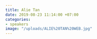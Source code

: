 ```yaml
---
title: Alie Tan
date: 2019-08-23 11:14:00 +07:00
categories:
- speakers
image: "/uploads/ALIE%20TAN%20WEB.jpg"
---
```


